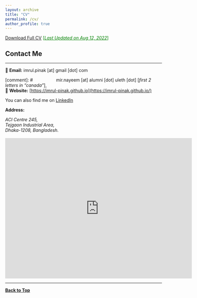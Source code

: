 ```yaml
---
layout: archive
title: "CV"
permalink: /cv/
author_profile: true
---
```


[Download Full CV](https://imrul-pinak.github.io/files/resume_pinak.pdf) <span style ="color:Green"> [<ins>*Last Updated on Aug 12, 2022*</ins>] </span>

## Contact Me
-------------

📧 **Email:** imrul.pinak [at] gmail [dot] com <br /> 

[comment]: # &nbsp; &nbsp; &nbsp; &nbsp; &nbsp; &nbsp; &nbsp; &nbsp; &nbsp; mir.nayeem [at] alumni [dot] uleth [dot] [*first 2 letters in “canada”*], <br />
📒 **Website:** [https://imrul-pinak.github.io](https://imrul-pinak.github.io/) <br />

You can also find me on [LinkedIn](https://www.linkedin.com/in/md-imrul-kaisar-40731b24b/) 


**Address:**
<address>
ACI Centre 245, <br /> 
Tejgaon Industrial Area, <br />
Dhaka-1208, Bangladesh. <br /> 
</address> 
<br /> 
<iframe src="https://www.google.com/maps/embed?pb=!1m18!1m12!1m3!1d3651.364059054119!2d90.40254021421116!3d23.770046943944077!2m3!1f0!2f0!3f0!3m2!1i1024!2i768!4f13.1!3m3!1m2!1s0x3755c7d41ec13787%3A0x87e9b411faa16199!2sACI%20Centre!5e0!3m2!1sen!2sus!4v1663921186860!5m2!1sen!2sus" width="600" height="450" style="border:0;" allowfullscreen="" loading="lazy" referrerpolicy="no-referrer-when-downgrade"></iframe>

----------------------------------------

[**Back to Top**](#)